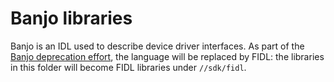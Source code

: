 # Banjo libraries

Banjo is an IDL used to describe device driver interfaces. As part of the
[Banjo deprecation effort][deprecation-ticket], the language will be replaced by
FIDL: the libraries in this folder will become FIDL libraries under
`//sdk/fidl`.

[deprecation-ticket]: http://fxbug.dev/67196
